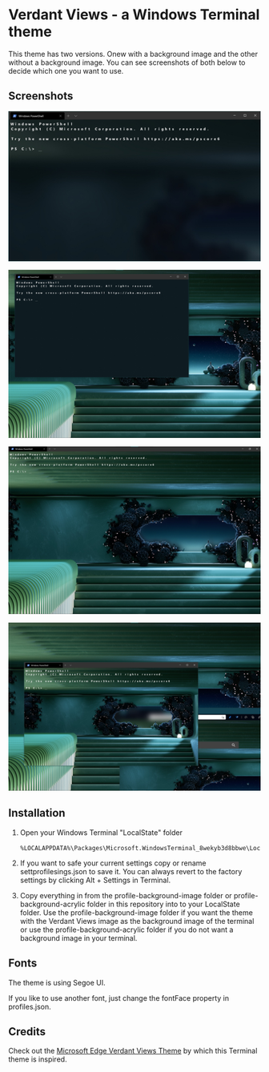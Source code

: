 # Verdant Views - a Windows Terminal theme

This theme has two versions. Onew with a background image and the other without a background image.
You can see screenshots of both below to decide which one you want to use.

## Screenshots

![Screenshot of Windows Terminal with Verdant Views theme and without terminal background image][screenshot-profile-background-acrylic-full-window]

[screenshot-profile-background-acrylic-full-window]: https://raw.githubusercontent.com/MalteRei/windows-terminal-verdant-views/main/screenshots/profile-background-acrylic/screenshot-profile-background-acrylic-full-window.jpg "Verdant Views theme for Windows Terminal"

![Screenshot of a Windows Desktop on which Windows Terminal, with Verdant Views theme and without terminal background image, is open][screenshot-profile-background-acrylic-full-screen]

[screenshot-profile-background-acrylic-full-screen]: https://raw.githubusercontent.com/MalteRei/windows-terminal-verdant-views/main/screenshots/profile-background-acrylic/screenshot-profile-background-acrylic-full-screen.jpg "Verdant Views theme for Windows Terminal"



![Screenshot of Windows Terminal with Verdant Views theme and with terminal background image][screenshot-profile-background-image-full-window]

[screenshot-profile-background-image-full-window]: https://raw.githubusercontent.com/MalteRei/windows-terminal-verdant-views/main/screenshots/profile-background-image/screenshot-profile-background-image-full-window.jpg "Verdant Views theme for Windows Terminal"

![Screenshot of a Windows Desktop on which Windows Terminal, with Verdant Views theme and with terminal background image, is open][screenshot-profile-background-image-full-screen]

[screenshot-profile-background-image-full-screen]: https://raw.githubusercontent.com/MalteRei/windows-terminal-verdant-views/main/screenshots/profile-background-image/screenshot-profile-background-image-full-screen.jpg "Verdant Views theme for Windows Terminal"

## Installation

1. Open your Windows Terminal "LocalState" folder

   ```
   %LOCALAPPDATA%\Packages\Microsoft.WindowsTerminal_8wekyb3d8bbwe\LocalState
   ```

2. If you want to safe your current settings copy or rename settprofilesings.json to save it. You can always revert to the factory settings by clicking Alt + Settings in Terminal.

3. Copy everything in from the profile-background-image folder or profile-background-acrylic folder in this repository into to your LocalState folder. Use the profile-background-image folder if you want the theme with the Verdant Views image as the background image of the terminal or use the profile-background-acrylic folder if you do not want a background image in your terminal.

## Fonts

The theme is using Segoe UI.

If you like to use another font, just change the fontFace property in profiles.json.
 

## Credits

Check out the [Microsoft Edge Verdant Views Theme](https://microsoftedge.microsoft.com/addons/detail/verdant-views/fmilhhhaegopjnkpnbbmfgikfimfdjbc) by which this Terminal theme is inspired.